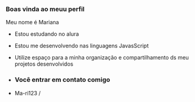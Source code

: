 ### Boas vinda ao meuu perfil 

 Meu nome é Mariana 

- Estou estudando no alura 
- Estou me desenvolvendo nas linguagens JavasScript
- Utilize espaço para a minha organização e compartilhamento ds meu projetos desenvolvidos

-   ### Você entrar em contato comigo

-   Ma-ri123
/
